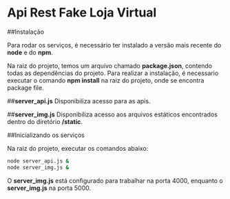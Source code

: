 # Api Rest **Fake** Loja Virtual

##Instalação

Para rodar os serviços, é necessário ter instalado a versão mais recente do **node** e do **npm**.

Na raiz do projeto, temos um arquivo chamado **package.json**, contendo todas as dependências do projeto. Para realizar a instalação, é necessario executar o comando **npm install** na raiz do projeto, onde se encontra package file.

##**server_api.js**
Disponibiliza acesso para as apis.

##**server_img.js**
Disponibiliza acesso aos arquivos estáticos encontrados dentro do diretório **/static**.

##Inicializando os serviços

Na raiz do projeto, executar os comandos abaixo:

```bash
node server_api.js &
node server_img.js &
```

O **server_img.js** está configurado para trabalhar na porta 4000, enquanto o **server_img.js** na porta 5000.

